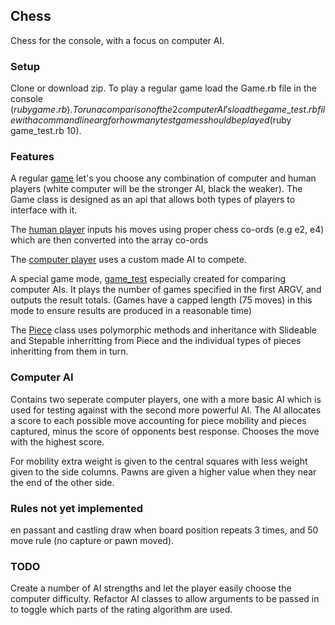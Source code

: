 ## Chess
Chess for the console, with a focus on computer AI.

### Setup
Clone or download zip.
To play a regular game load the Game.rb file in the console ($ruby game.rb).
To run a comparison of the 2 computer AI's load the game\_test.rb file with a command line arg for how many test games should be played ($ruby game_test.rb 10).

### Features
A regular [game](game.rb) let's you choose any combination of computer and human players (white computer will be the stronger AI, black the weaker). The Game class is designed as an api that allows both types of players to interface with it.

The [human player](players/human_player.rb) inputs his moves using proper chess co-ords (e.g e2, e4) which are then converted into the array co-ords

The [computer player](players/computer_player.rb) uses a custom made AI to compete.

A special game mode, [game_test](game_test.rb) especially created for comparing computer AIs. It plays the number of games specified in the first ARGV, and outputs the result totals. (Games have a capped length (75 moves) in this mode to ensure results are produced in a reasonable time)

The [Piece](pieces/piece.rb) class uses polymorphic methods and inheritance with Slideable and Stepable inherritting from Piece and the individual types of pieces inheritting from them in turn.

### Computer AI
Contains two seperate computer players, one with a more basic AI which is used for testing against with the second more powerful AI. The AI allocates a score to each possible move accounting for piece mobility and pieces captured, minus the score of opponents best response. Chooses the move with the highest score.

For mobility extra weight is given to the central squares with less weight given to the side columns.
Pawns are given a higher value when they near the end of the other side.

### Rules not yet implemented
en passant and castling
draw when board position repeats 3 times, and 50 move rule (no capture or pawn moved).

### TODO
Create a number of AI strengths and let the player easily choose the computer difficulty.
Refactor AI classes to allow arguments to be passed in to toggle which parts of the rating algorithm are used.

